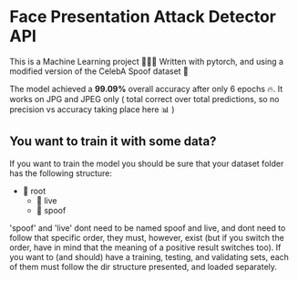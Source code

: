 # **Face Presentation Attack Detector API**

This is a Machine Learning project 👨‍🎓🤖
Written with pytorch, and using a modified version of the CelebA Spoof dataset 🧮

The model achieved a **99.09%** overall accuracy after only 6 epochs 🔥. It works on JPG and JPEG only
( total correct over total predictions, so no precision vs accuracy taking place here 📊 )

## **You want to train it with some data?**
If you want to train the model you should be sure that your dataset folder has the following structure:

- 📂 root
  - 📁 live
  - 📁 spoof

'spoof' and 'live' dont need to be named spoof and live, and dont need to follow that specific order,
they must, however, exist (but if you switch the order, have in mind that the meaning of a positive 
result switches too). If you want to (and should) have a training, testing, and validating sets,
each of them must follow the dir structure presented, and loaded separately.
